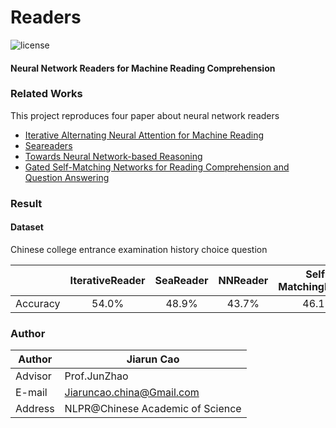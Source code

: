 # Readers
![license](https://img.shields.io/github/license/mashape/apistatus.svg?maxAge=2592000)  
#### Neural Network Readers for Machine Reading Comprehension  
### Related Works
This project reproduces four paper about neural network readers  
- [Iterative Alternating Neural Attention for Machine Reading](https://arxiv.org/abs/1606.02245)
- [Seareaders](http://cn.arxiv.org/abs/1802.10279)
- [Towards Neural Network-based Reasoning](https://arxiv.org/abs/1508.05508)
- [Gated Self-Matching Networks for Reading Comprehension and Question Answering](http://www.aclweb.org/anthology/P17-1018)

  
### Result
#### Dataset  
Chinese college entrance examination history choice question  
  
  
|          | IterativeReader | SeaReader | NNReader | Self-MatchingReader|
| -------- |:---------------:|:---------:|:--------:|:------------------:|
| Accuracy |      54.0%      |   48.9%   |   43.7%  |        46.1%       |

### Author
|Author|Jiarun Cao
|---|---
|Advisor|Prof.JunZhao
|E-mail|Jiaruncao.china@Gmail.com
|Address|NLPR@Chinese Academic of Science

